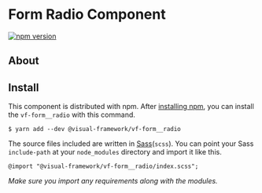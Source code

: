 # Form Radio Component

[![npm version](https://badge.fury.io/js/%40visual-framework%2Fvf-form__radio.svg)](https://badge.fury.io/js/%40visual-framework%2Fvf-form__radio)

## About

## Install

This component is distributed with npm. After [installing npm](https://www.npmjs.com/get-npm), you can install the `vf-form__radio` with this command.

```
$ yarn add --dev @visual-framework/vf-form__radio
```

The source files included are written in [Sass](http://sass-lang.com)(`scss`). You can point your Sass `include-path` at your `node_modules` directory and import it like this.

```
@import "@visual-framework/vf-form__radio/index.scss";
```

_Make sure you import any requirements along with the modules._
